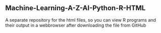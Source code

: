 ## Machine-Learning-A-Z-AI-Python-R-HTML

A separate repository for the html files, so you can view R programs and their output in a webbrowser after downloading the file from GitHub
